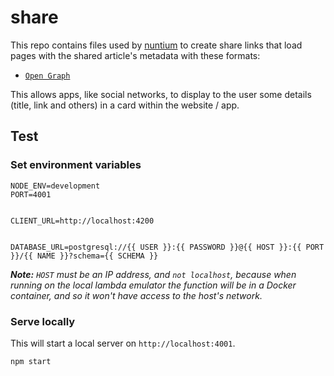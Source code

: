 # share

This repo contains files used by [nuntium][nuntium] to create share links that load pages with the shared article's metadata with these formats:
- [`Open Graph`][open-graph]

This allows apps, like social networks, to display to the user some details (title, link and others) in a card within the website / app.

## Test

### Set environment variables

```
NODE_ENV=development
PORT=4001


CLIENT_URL=http://localhost:4200


DATABASE_URL=postgresql://{{ USER }}:{{ PASSWORD }}@{{ HOST }}:{{ PORT }}/{{ NAME }}?schema={{ SCHEMA }}
```

***Note:** `HOST` must be an IP address, and `not localhost`, because when running on the local lambda emulator the function will be in a Docker container, and so it won't have access to the host's network.*

### Serve locally

This will start a local server on `http://localhost:4001`.

```
npm start
```

[nuntium]: https://github.com/nuntium-space/nuntium
[open-graph]: https://ogp.me
